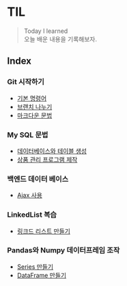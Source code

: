 # TIL

> Today I learned  
오늘 배운 내용을 기록해보자.

## Index

### Git 시작하기
- [기본 명령어](https://github.com/luenarstery04/TIL/blob/master/Git/basic-command.md)
- [브랜치 나누기](https://github.com/luenarstery04/TIL/blob/master/Git/branch-command.md)
- [마크다운 문법](https://github.com/luenarstery04/TIL/blob/master/Git/markdown.md)

### My SQL 문법
- [데이터베이스와 테이블 생성](https://github.com/luenarstery04/TIL/blob/master/Git/MySQL_1.md)
- [상품 관리 프로그램 제작](https://github.com/luenarstery04/TIL/blob/main/Git/Product_control_program.md)

### 백엔드 데이터 베이스
- [Ajax 사용](https://github.com/luenarstery04/TIL/blob/main/Git/Making_book_project.md)

### LinkedList 복습
- [링크드 리스트 만들기](https://github.com/luenarstery04/TIL/blob/main/Git/Linked_list.md)

### Pandas와 Numpy 데이터프레임 조작
- [Series 만들기](https://github.com/luenarstery04/TIL/blob/main/Git/Series_Pandas.md)
- [DataFrame 만들기](https://github.com/luenarstery04/TIL/blob/main/Git/DataFrame_Pandas.md)